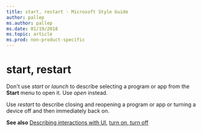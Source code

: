 ```yaml
---
title: start, restart - Microsoft Style Guide
author: pallep
ms.author: pallep
ms.date: 01/19/2018
ms.topic: article
ms.prod: non-product-specific
---
```


# start, restart

Don't use *start* or *launch* to describe selecting a program or app from the **Start** menu to open it. Use *open* instead. 

Use *restart* to describe closing and reopening a program or app or turning a device off and then immediately back on. 

**See also** [Describing interactions with UI](~/procedures-instructions/describing-interactions-with-ui.md), [turn on, turn off](~/a-z-word-list-term-collections/t/turn-on-turn-off.md)
